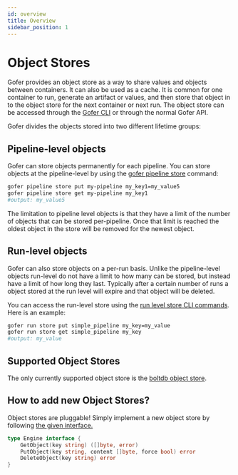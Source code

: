 ```yaml
---
id: overview
title: Overview
sidebar_position: 1
---
```


# Object Stores

Gofer provides an object store as a way to share values and objects between containers. It can also be used as a cache. It is common for one container to run, generate an artifact or values, and then store that object in to the object store for the next container or next run. The object store can be accessed through the [Gofer CLI](../cli/gofer_pipeline_store) or through the normal Gofer API.

Gofer divides the objects stored into two different lifetime groups:

## Pipeline-level objects

Gofer can store objects permanently for each pipeline. You can store objects at the pipeline-level by using the [gofer pipeline store](../cli/gofer_pipeline_store) command:

```bash
gofer pipeline store put my-pipeline my_key1=my_value5
gofer pipeline store get my-pipeline my_key1
#output: my_value5
```

The limitation to pipeline level objects is that they have a limit of the number of objects that can be stored per-pipeline. Once that limit is reached the oldest object in the store will be removed for the newest object.

## Run-level objects

Gofer can also store objects on a per-run basis. Unlike the pipeline-level objects run-level do not have a limit to how many can be stored, but instead have a limit of how long they last. Typically after a certain number of runs a object stored at the run level will expire and that object will be deleted.

You can access the run-level store using the [run level store CLI commands](../cli/gofer_run_store). Here is an example:

```bash
gofer run store put simple_pipeline my_key=my_value
gofer run store get simple_pipeline my_key
#output: my_value
```

## Supported Object Stores

The only currently supported object store is the [boltdb object store](bolt/overview).

## How to add new Object Stores?

Object stores are pluggable! Simply implement a new object store by following [the given interface.](https://github.com/clintjedwards/gofer/blob/053ad33e30e9fdf21a005fffbe9ad849fe258ec1/internal/objectStore/objectStore.go#L23)

```go
type Engine interface {
	GetObject(key string) ([]byte, error)
	PutObject(key string, content []byte, force bool) error
	DeleteObject(key string) error
}
```
